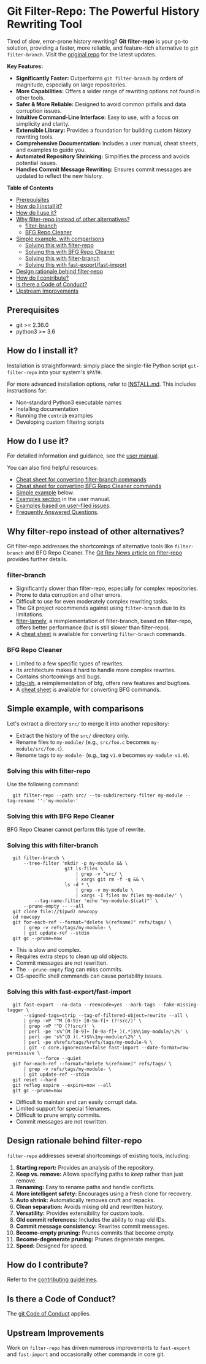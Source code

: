 # Git Filter-Repo: The Powerful History Rewriting Tool

Tired of slow, error-prone history rewriting? **Git filter-repo** is your go-to solution, providing a faster, more reliable, and feature-rich alternative to `git filter-branch`. Visit the [original repo](https://github.com/newren/git-filter-repo) for the latest updates.

**Key Features:**

*   **Significantly Faster:** Outperforms `git filter-branch` by orders of magnitude, especially on large repositories.
*   **More Capabilities:** Offers a wider range of rewriting options not found in other tools.
*   **Safer & More Reliable:** Designed to avoid common pitfalls and data corruption issues.
*   **Intuitive Command-Line Interface:** Easy to use, with a focus on simplicity and clarity.
*   **Extensible Library:** Provides a foundation for building custom history rewriting tools.
*   **Comprehensive Documentation:** Includes a user manual, cheat sheets, and examples to guide you.
*   **Automated Repository Shrinking:** Simplifies the process and avoids potential issues.
*   **Handles Commit Message Rewriting:** Ensures commit messages are updated to reflect the new history.

**Table of Contents**

*   [Prerequisites](#prerequisites)
*   [How do I install it?](#how-do-i-install-it)
*   [How do I use it?](#how-do-i-use-it)
*   [Why filter-repo instead of other alternatives?](#why-filter-repo-instead-of-other-alternatives)
    *   [filter-branch](#filter-branch)
    *   [BFG Repo Cleaner](#bfg-repo-cleaner)
*   [Simple example, with comparisons](#simple-example-with-comparisons)
    *   [Solving this with filter-repo](#solving-this-with-filter-repo)
    *   [Solving this with BFG Repo Cleaner](#solving-this-with-bfg-repo-cleaner)
    *   [Solving this with filter-branch](#solving-this-with-filter-branch)
    *   [Solving this with fast-export/fast-import](#solving-this-with-fast-exportfast-import)
*   [Design rationale behind filter-repo](#design-rationale-behind-filter-repo)
*   [How do I contribute?](#how-do-i-contribute)
*   [Is there a Code of Conduct?](#is-there-a-code-of-conduct)
*   [Upstream Improvements](#upstream-improvements)

## Prerequisites

*   git >= 2.36.0
*   python3 >= 3.6

## How do I install it?

Installation is straightforward: simply place the single-file Python script `git-filter-repo` into your system's `$PATH`.

For more advanced installation options, refer to [INSTALL.md](INSTALL.md). This includes instructions for:

*   Non-standard Python3 executable names
*   Installing documentation
*   Running the `contrib` examples
*   Developing custom filtering scripts

## How do I use it?

For detailed information and guidance, see the [user manual](https://htmlpreview.github.io/?https://github.com/newren/git-filter-repo/blob/docs/html/git-filter-repo.html).

You can also find helpful resources:

*   [Cheat sheet for converting filter-branch commands](Documentation/converting-from-filter-branch.md#cheat-sheet-conversion-of-examples-from-the-filter-branch-manpage)
*   [Cheat sheet for converting BFG Repo Cleaner commands](Documentation/converting-from-bfg-repo-cleaner.md#cheat-sheet-conversion-of-examples-from-bfg)
*   [Simple example](#simple-example-with-comparisons) below.
*   [Examples section](https://htmlpreview.github.io/?https://github.com/newren/git-filter-repo/blob/docs/html/git-filter-repo.html#EXAMPLES) in the user manual.
*   [Examples based on user-filed issues](Documentation/examples-from-user-filed-issues.md).
*   [Frequently Answered Questions](Documentation/FAQ.md).

## Why filter-repo instead of other alternatives?

Git filter-repo addresses the shortcomings of alternative tools like `filter-branch` and BFG Repo Cleaner. The [Git Rev News article on filter-repo](https://git.github.io/rev_news/2019/08/21/edition-54/#an-introduction-to-git-filter-repo--written-by-elijah-newren) provides further details.

### filter-branch

*   Significantly slower than filter-repo, especially for complex repositories.
*   Prone to data corruption and other errors.
*   Difficult to use for even moderately complex rewriting tasks.
*   The Git project recommends against using `filter-branch` due to its limitations.
*   [filter-lamely](contrib/filter-repo-demos/filter-lamely), a reimplementation of filter-branch, based on filter-repo, offers better performance (but is still slower than filter-repo).
*   A [cheat sheet](Documentation/converting-from-filter-branch.md#cheat-sheet-conversion-of-examples-from-the-filter-branch-manpage) is available for converting `filter-branch` commands.

### BFG Repo Cleaner

*   Limited to a few specific types of rewrites.
*   Its architecture makes it hard to handle more complex rewrites.
*   Contains shortcomings and bugs.
*   [bfg-ish](contrib/filter-repo-demos/bfg-ish), a reimplementation of bfg, offers new features and bugfixes.
*   A [cheat sheet](Documentation/converting-from-bfg-repo-cleaner.md#cheat-sheet-conversion-of-examples-from-bfg) is available for converting BFG commands.

## Simple example, with comparisons

Let's extract a directory `src/` to merge it into another repository:

*   Extract the history of the `src/` directory only.
*   Rename files to `my-module/` (e.g., `src/foo.c` becomes `my-module/src/foo.c`).
*   Rename tags to `my-module-` (e.g., tag `v1.0` becomes `my-module-v1.0`).

### Solving this with filter-repo

Use the following command:
```shell
  git filter-repo --path src/ --to-subdirectory-filter my-module --tag-rename '':'my-module-'
```

### Solving this with BFG Repo Cleaner

BFG Repo Cleaner cannot perform this type of rewrite.

### Solving this with filter-branch

```shell
  git filter-branch \
      --tree-filter 'mkdir -p my-module && \
                     git ls-files \
                         | grep -v ^src/ \
                         | xargs git rm -f -q && \
                     ls -d * \
                         | grep -v my-module \
                         | xargs -I files mv files my-module/' \
          --tag-name-filter 'echo "my-module-$(cat)"' \
	  --prune-empty -- --all
  git clone file://$(pwd) newcopy
  cd newcopy
  git for-each-ref --format="delete %(refname)" refs/tags/ \
      | grep -v refs/tags/my-module- \
      | git update-ref --stdin
  git gc --prune=now
```

*   This is slow and complex.
*   Requires extra steps to clean up old objects.
*   Commit messages are not rewritten.
*   The `--prune-empty` flag can miss commits.
*   OS-specific shell commands can cause portability issues.

### Solving this with fast-export/fast-import

```shell
  git fast-export --no-data --reencode=yes --mark-tags --fake-missing-tagger \
      --signed-tags=strip --tag-of-filtered-object=rewrite --all \
      | grep -vP '^M [0-9]+ [0-9a-f]+ (?!src/)' \
      | grep -vP '^D (?!src/)' \
      | perl -pe 's%^(M [0-9]+ [0-9a-f]+ )(.*)$%\1my-module/\2%' \
      | perl -pe 's%^(D )(.*)$%\1my-module/\2%' \
      | perl -pe s%refs/tags/%refs/tags/my-module-% \
      | git -c core.ignorecase=false fast-import --date-format=raw-permissive \
            --force --quiet
  git for-each-ref --format="delete %(refname)" refs/tags/ \
      | grep -v refs/tags/my-module- \
      | git update-ref --stdin
  git reset --hard
  git reflog expire --expire=now --all
  git gc --prune=now
```

*   Difficult to maintain and can easily corrupt data.
*   Limited support for special filenames.
*   Difficult to prune empty commits.
*   Commit messages are not rewritten.

## Design rationale behind filter-repo

`filter-repo` addresses several shortcomings of existing tools, including:

1.  **Starting report:** Provides an analysis of the repository.
2.  **Keep vs. remove:** Allows specifying paths to *keep* rather than just remove.
3.  **Renaming:** Easy to rename paths and handle conflicts.
4.  **More intelligent safety:** Encourages using a fresh clone for recovery.
5.  **Auto shrink:** Automatically removes cruft and repacks.
6.  **Clean separation:** Avoids mixing old and rewritten history.
7.  **Versatility:** Provides extensibility for custom tools.
8.  **Old commit references:** Includes the ability to map old IDs.
9.  **Commit message consistency:** Rewrites commit messages.
10. **Become-empty pruning:** Prunes commits that become empty.
11. **Become-degenerate pruning:** Prunes degenerate merges.
12. **Speed:** Designed for speed.

## How do I contribute?

Refer to the [contributing guidelines](Documentation/Contributing.md).

## Is there a Code of Conduct?

The [git Code of Conduct](https://git.kernel.org/pub/scm/git/git.git/tree/CODE_OF_CONDUCT.md) applies.

## Upstream Improvements

Work on `filter-repo` has driven numerous improvements to `fast-export` and `fast-import` and occasionally other commands in core git.